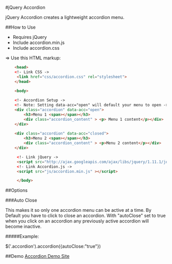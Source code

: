 #jQuery Accordion

jQuery Accordion creates a lightweight accordion menu.

##How to Use
- Requires jQuery
- Include accordion.min.js
- Include accordion.css

=> Use this HTML markup:

```html
    <head>
    <!- Link CSS ->
	 <link href="css/accordion.css" rel="stylesheet">
    </head>
    
    <body>

    <!- Accordion Setup ->
    <!- Note: Setting data-acc="open" will default your menu to open ->
	<div class="accordion" data-acc="open">
		<h3>Menu 1 <span></span></h3>
		<div class="accordion_content" > <p> Menu 1 content</p></div>
	</div>
 
	<div class="accordion" data-acc="closed">
		<h3>Menu 2 <span></span></h3>
		<div class="accordion_content" > <p>Menu 2 content</p></div>
	</div>

     <!- Link jQuery ->
     <script src="http://ajax.googleapis.com/ajax/libs/jquery/1.11.1/jquery.min.js"></script> 
 	 <!- Link Accordion.js ->
	 <script src="js/accordion.min.js" ></script>

	 </body>
```


##Options

###Auto Close

This makes it so only one accordion menu can be active at a time. By Default you have to click to close an accordion. With "autoClose" set to true when you click on an accordion any previously active accordion will become inactive.

#####Example:

$('.accordion').accordion({autoClose:"true"})

##Demo
[Accordion Demo Site](http://www.jeffreyjpoland.com/jquery/accordion/)
